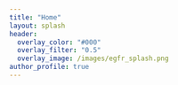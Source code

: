 ```yaml
---
title: "Home"
layout: splash
header:
  overlay_color: "#000"
  overlay_filter: "0.5"
  overlay_image: /images/egfr_splash.png
author_profile: true
--- 
```

